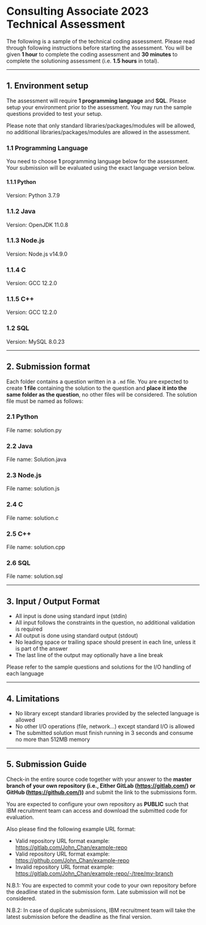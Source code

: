 # Consulting Associate 2023 Technical Assessment

The following is a sample of the technical coding assessment. Please read through following instructions before starting the assessment.
You will be given **1 hour** to complete the coding assessment and **30 minutes** to complete the solutioning assessment (i.e. **1.5 hours** in total).

<hr>

## 1. Environment setup
The assessment will require **1 programming language** and **SQL**. Please setup your environment prior to the assessment. You may run the sample questions provided to test your setup.

Please note that only standard libraries/packages/modules will be allowed, no additional libraries/packages/modules are allowed in the assessment.
### 1.1 Programming Language
You need to choose **1** programming language below for the assessment. Your submission will be evaluated using the exact language version below.
#### 1.1.1 Python
Version: Python 3.7.9

### 1.1.2 Java
Version: OpenJDK 11.0.8

### 1.1.3 Node.js
Version: Node.js v14.9.0

### 1.1.4 C
Version: GCC 12.2.0

### 1.1.5 C++
Version: GCC 12.2.0

### 1.2 SQL
Version: MySQL 8.0.23

<hr>

## 2. Submission format
Each folder contains a question written in a `.md` file. 
You are expected to create **1 file** containing the solution to the question and **place it into the same folder as the question**, no other files will be considered. 
The solution file must be named as follows:

### 2.1 Python
File name: solution.py

### 2.2 Java
File name: Solution.java

### 2.3 Node.js
File name: solution.js

### 2.4 C
File name: solution.c

### 2.5 C++
File name: solution.cpp

### 2.6 SQL
File name: solution.sql

<hr>

## 3. Input / Output Format
- All input is done using standard input (stdin)
- All input follows the constraints in the question, no additional validation is required
- All output is done using standard output (stdout)
- No leading space or trailing space should present in each line, unless it is part of the answer
- The last line of the output may optionally have a line break

Please refer to the sample questions and solutions for the I/O handling of each language

<hr>

## 4. Limitations
- No library except standard libraries provided by the selected language is allowed
- No other I/O operations (file, network...) except standard I/O is allowed
- The submitted solution must finish running in 3 seconds and consume no more than 512MB memory

<hr>

## 5. Submission Guide
Check-in the entire source code together with your answer to the **master branch of your own repository (i.e., Either GitLab (https://gitlab.com/) or GitHub (https://github.com/))** and submit the link to the submissions form.

You are expected to configure your own repository as **PUBLIC** such that IBM recruitment team can access and download the submitted code for evaluation.

Also please find the following example URL format:
- Valid repository URL format example: https://gitlab.com/John_Chan/example-repo
- Valid repository URL format example: https://github.com/John_Chan/example-repo
- Invalid repository URL format example: https://gitlab.com/John_Chan/example-repo/-/tree/my-branch

N.B.1: You are expected to commit your code to your own repository before the deadline stated in the submission form. Late submission will not be considered.

N.B.2: In case of duplicate submissions, IBM recruitment team will take the latest submission before the deadline as the final version.
